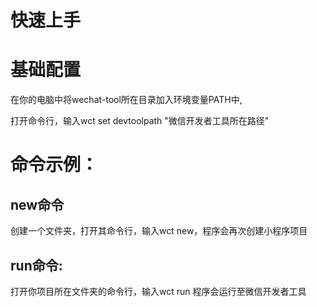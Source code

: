 快速上手
=======

基础配置
=======
在你的电脑中将wechat-tool所在目录加入环境变量PATH中,

打开命令行，输入wct set devtoolpath "微信开发者工具所在路径"

命令示例：
=======
new命令
-------
创建一个文件夹，打开其命令行，输入wct new，程序会再次创建小程序项目

run命令:
-------
打开你项目所在文件夹的命令行，输入wct run 程序会运行至微信开发者工具


